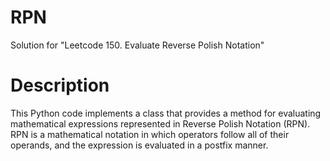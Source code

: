 # RPN
Solution for "Leetcode 150. Evaluate Reverse Polish Notation"

# Description

This Python code implements a class that provides a method for evaluating mathematical expressions represented in Reverse Polish Notation (RPN). RPN is a mathematical notation in which operators follow all of their operands, and the expression is evaluated in a postfix manner.
